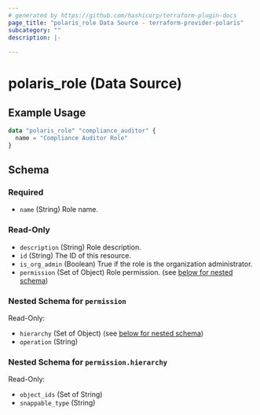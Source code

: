 ```yaml
---
# generated by https://github.com/hashicorp/terraform-plugin-docs
page_title: "polaris_role Data Source - terraform-provider-polaris"
subcategory: ""
description: |-
  
---
```


# polaris_role (Data Source)



## Example Usage

```terraform
data "polaris_role" "compliance_auditor" {
  name = "Compliance Auditor Role"
}
```

<!-- schema generated by tfplugindocs -->
## Schema

### Required

- `name` (String) Role name.

### Read-Only

- `description` (String) Role description.
- `id` (String) The ID of this resource.
- `is_org_admin` (Boolean) True if the role is the organization administrator.
- `permission` (Set of Object) Role permission. (see [below for nested schema](#nestedatt--permission))

<a id="nestedatt--permission"></a>
### Nested Schema for `permission`

Read-Only:

- `hierarchy` (Set of Object) (see [below for nested schema](#nestedobjatt--permission--hierarchy))
- `operation` (String)

<a id="nestedobjatt--permission--hierarchy"></a>
### Nested Schema for `permission.hierarchy`

Read-Only:

- `object_ids` (Set of String)
- `snappable_type` (String)


